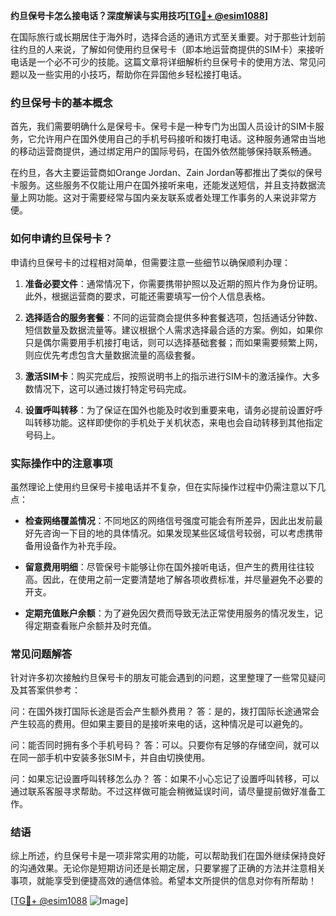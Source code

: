 **约旦保号卡怎么接电话？深度解读与实用技巧[[TG💪+ @esim1088](https://t.me/s/esim1088)]**

在国际旅行或长期居住于海外时，选择合适的通讯方式至关重要。对于那些计划前往约旦的人来说，了解如何使用约旦保号卡（即本地运营商提供的SIM卡）来接听电话是一个必不可少的技能。这篇文章将详细解析约旦保号卡的使用方法、常见问题以及一些实用的小技巧，帮助你在异国他乡轻松接打电话。

### 约旦保号卡的基本概念

首先，我们需要明确什么是保号卡。保号卡是一种专门为出国人员设计的SIM卡服务，它允许用户在国外使用自己的手机号码接听和拨打电话。这种服务通常由当地的移动运营商提供，通过绑定用户的国际号码，在国外依然能够保持联系畅通。

在约旦，各大主要运营商如Orange Jordan、Zain Jordan等都推出了类似的保号卡服务。这些服务不仅能让用户在国外接听来电，还能发送短信，并且支持数据流量上网功能。这对于需要经常与国内亲友联系或者处理工作事务的人来说非常方便。

### 如何申请约旦保号卡？

申请约旦保号卡的过程相对简单，但需要注意一些细节以确保顺利办理：

1. **准备必要文件**：通常情况下，你需要携带护照以及近期的照片作为身份证明。此外，根据运营商的要求，可能还需要填写一份个人信息表格。
   
2. **选择适合的服务套餐**：不同的运营商会提供多种套餐选项，包括通话分钟数、短信数量及数据流量等。建议根据个人需求选择最合适的方案。例如，如果你只是偶尔需要用手机接打电话，则可以选择基础套餐；而如果需要频繁上网，则应优先考虑包含大量数据流量的高级套餐。

3. **激活SIM卡**：购买完成后，按照说明书上的指示进行SIM卡的激活操作。大多数情况下，这可以通过拨打特定号码完成。

4. **设置呼叫转移**：为了保证在国外也能及时收到重要来电，请务必提前设置好呼叫转移功能。这样即使你的手机处于关机状态，来电也会自动转移到其他指定号码上。

### 实际操作中的注意事项

虽然理论上使用约旦保号卡接电话并不复杂，但在实际操作过程中仍需注意以下几点：

- **检查网络覆盖情况**：不同地区的网络信号强度可能会有所差异，因此出发前最好先咨询一下目的地的具体情况。如果发现某些区域信号较弱，可以考虑携带备用设备作为补充手段。
  
- **留意费用明细**：尽管保号卡能够让你在国外接听电话，但产生的费用往往较高。因此，在使用之前一定要清楚地了解各项收费标准，并尽量避免不必要的开支。

- **定期充值账户余额**：为了避免因欠费而导致无法正常使用服务的情况发生，记得定期查看账户余额并及时充值。

### 常见问题解答

针对许多初次接触约旦保号卡的朋友可能会遇到的问题，这里整理了一些常见疑问及其答案供参考：

问：在国外拨打国际长途是否会产生额外费用？
答：是的，拨打国际长途通常会产生较高的费用。但如果主要目的是接听来电的话，这种情况是可以避免的。

问：能否同时拥有多个手机号码？
答：可以。只要你有足够的存储空间，就可以在同一部手机中安装多张SIM卡，并自由切换使用。

问：如果忘记设置呼叫转移怎么办？
答：如果不小心忘记了设置呼叫转移，可以通过联系客服寻求帮助。不过这样做可能会稍微延误时间，请尽量提前做好准备工作。

### 结语

综上所述，约旦保号卡是一项非常实用的功能，可以帮助我们在国外继续保持良好的沟通效果。无论你是短期访问还是长期定居，只要掌握了正确的方法并注意相关事项，就能享受到便捷高效的通信体验。希望本文所提供的信息对你有所帮助！

[[TG💪+ @esim1088](https://t.me/s/esim1088) ![Image](https://i.postimg.cc/4NQfJmqS/Snipaste-2025-05-13-00-14-12.png)]